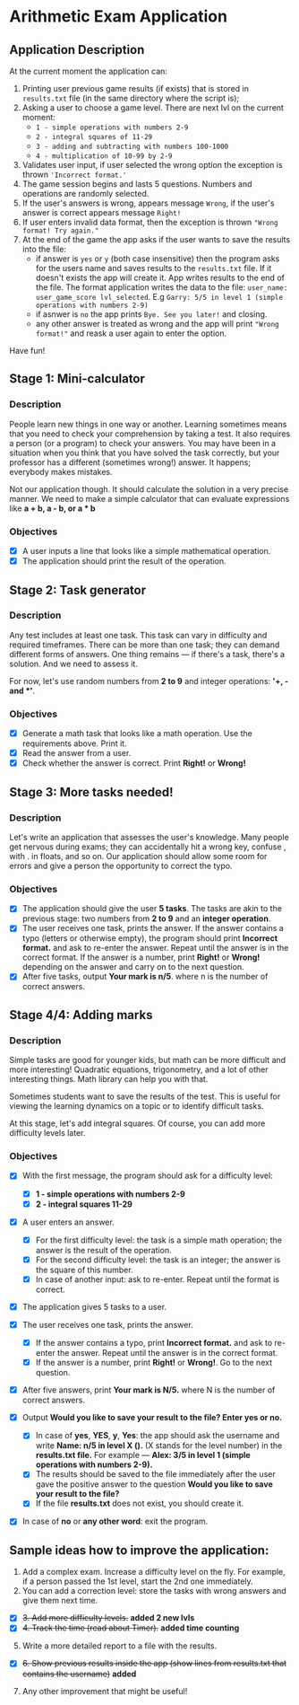# Arithmetic Exam Application
## Application Description
At the current moment the application can:
1. Printing user previous game results (if exists) that is stored in `results.txt` file (in the same directory where the script is);
2. Asking a user to choose a game level. There are next lvl on the current moment:
    - `1 - simple operations with numbers 2-9`
    - `2 - integral squares of 11-29`
    - `3 - adding and subtracting with numbers 100-1000`
    - `4 - multiplication of 10-99 by 2-9`
3. Validates user input, if user selected the wrong option the exception is thrown `'Incorrect format.'`
4. The game session begins and lasts 5 questions. Numbers and operations are randomly selected.
5. If the user's answers is wrong, appears message `Wrong`, if the user's answer is correct appears message `Right!`
6. If user enters invalid data format, then the exception is thrown `"Wrong format! Try again."`
7. At the end of the game the app asks if the user wants to save the results into the file:
    - if answer is `yes` or `y` (both case insensitive) then the program asks for the users name and saves results to the `results.txt` file. If it doesn't exists the app will create it. App writes results to the end of the file. The format application writes the data to the file: `user_name: user_game_score lvl_selected`. E.g `Garry: 5/5 in level 1 (simple operations with numbers 2-9)`
    - if asnwer is `no` the app prints `Bye. See you later!` and closing.
    - any other answer is treated as wrong and the app will print `"Wrong format!"` and reask a user again to enter the option.

Have fun!

## Stage 1: Mini-calculator

### Description
People learn new things in one way or another. Learning sometimes means that you need to check your comprehension by taking a test. It also requires a person (or a program) to check your answers. You may have been in a situation when you think that you have solved the task correctly, but your professor has a different (sometimes wrong!) answer. It happens; everybody makes mistakes.

Not our application though. It should calculate the solution in a very precise manner. We need to make a simple calculator that can evaluate expressions like **a + b, a - b, or a * b**

### Objectives
- [x] A user inputs a line that looks like a simple mathematical operation.
- [x] The application should print the result of the operation.

## Stage 2: Task generator

### Description
Any test includes at least one task. This task can vary in difficulty and required timeframes. There can be more than one task; they can demand different forms of answers. One thing remains — if there's a task, there's a solution. And we need to assess it.

For now, let's use random numbers from **2 to 9** and integer operations: **'+, - and *'**.

### Objectives
- [x] Generate a math task that looks like a math operation. Use the requirements above. Print it.
- [x] Read the answer from a user.
- [x] Check whether the answer is correct. Print **Right!** or **Wrong!**

## Stage 3: More tasks needed!

### Description
Let's write an application that assesses the user's knowledge.
Many people get nervous during exams; they can accidentally hit a wrong key, confuse , with . in floats, and so on. Our application should allow some room for errors and give a person the opportunity to correct the typo.

### Objectives
- [x] The application should give the user **5 tasks**. The tasks are akin to the previous stage: two numbers from **2 to 9** and an **integer operation**.
- [x] The user receives one task, prints the answer. If the answer contains a typo (letters or otherwise empty), the program should print **Incorrect format.** and ask to re-enter the answer. Repeat until the answer is in the correct format. If the answer is a number, print **Right!** or **Wrong!** depending on the answer and carry on to the next question.
- [x] After five tasks, output **Your mark is n/5**. where n is the number of correct answers.

## Stage 4/4: Adding marks
### Description
Simple tasks are good for younger kids, but math can be more difficult and more interesting! Quadratic equations, trigonometry, and a lot of other interesting things. Math library can help you with that.

Sometimes students want to save the results of the test. This is useful for viewing the learning dynamics on a topic or to identify difficult tasks.

At this stage, let's add integral squares. Of course, you can add more difficulty levels later.

### Objectives
- [x] With the first message, the program should ask for a difficulty level:
    - [x] **1 - simple operations with numbers 2-9**
    - [x] **2 - integral squares 11-29**

- [x] A user enters an answer.
    - [x] For the first difficulty level: the task is a simple math operation; the answer is the result of the operation.
    - [x] For the second difficulty level: the task is an integer; the answer is the square of this number.
    - [x] In case of another input: ask to re-enter. Repeat until the format is correct.

- [x] The application gives 5 tasks to a user.

- [x] The user receives one task, prints the answer.
    - [x] If the answer contains a typo, print **Incorrect format.** and ask to re-enter the answer. Repeat until the answer is in the correct format.
    - [x] If the answer is a number, print **Right!** or **Wrong!**. Go to the next question.

- [x] After five answers, print **Your mark is N/5.** where N is the number of correct answers.

- [x] Output **Would you like to save your result to the file? Enter yes or no.**
    - [x] In case of **yes**, **YES**, **y**, **Yes**: the app should ask the username and write **Name: n/5 in level X (<level description>).** (X stands for the level number) in the **results.txt file.** For example — **Alex: 3/5 in level 1 (simple operations with numbers 2-9).**
    - [x] The results should be saved to the file immediately after the user gave the positive answer to the question **Would you like to save your result to the file?**
    - [x] If the file **results.txt** does not exist, you should create it.

- [x] In case of **no** or **any other word**: exit the program.

## Sample ideas how to improve the application:

1. Add a complex exam. Increase a difficulty level on the fly. For example, if a person passed the 1st level, start the 2nd one immediately.
2. You can add a correction level: store the tasks with wrong answers and give them next time.
- [x] ~~3. Add more difficulty levels.~~ **added 2 new lvls**
- [x] ~~4. Track the time (read about Timer).~~ **added time counting**
5. Write a more detailed report to a file with the results.
- [x] ~~6. Show previous results inside the app (show lines from results.txt that contains the username)~~ **added**
7. Any other improvement that might be useful!
